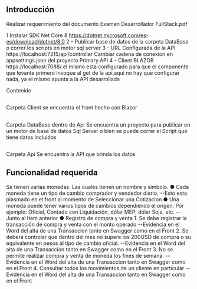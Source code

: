 ﻿## Introducción
Realizar requerimiento del documento Examen Desarrollador FullStack.pdf

1 Instalar SDK Net Core 8
https://dotnet.microsoft.com/es-es/download/dotnet/8.0
2 - Publicar base de datos de la carpeta DataBase o correr los scripts en motor sql server
3 - URL Configurada de la API https://localhost:7215/api/controller 
Cambiar cadena de conexion en appsettings.json del proyecto Primary.API
4 - Client BLAZOR https://localhost:7088/
el mismo esta configurado para que el componente que levante primero invoque al get de la api,aqui no hay que configurar nada,
ya el mismo apunta a la API desarrollada

Contenido
##
Carpeta Client se encuentra el front hecho con Blazor

##
Carpeta DataBase dentro de Api
Se encuentra un proyecto para publicar en un motor de base de datos Sql Server o bien
se puede correr el Script que tiene datos incluidos

##
Carpeta Api
Se encuentra la API que brinda los datos 

## Funcionalidad requerida
Se tienen varias monedas. Las cuales tienen un nombre y símbolo.
● Cada moneda tiene un tipo de cambio comprador y vendedor diario. 
	--Esto esta plasmado en el front al momento de Seleccionar una Cotizacion
● Una moneda puede tener varios tipos de cambios dependiendo el origen. Por ejemplo: Oficial, Contado con Liquidación, dólar MEP, dólar Soja, etc.
	--Junto al Item anterior
● Registro de compra y venta
	1. Se debe registrar la transacción de compra y venta con el monto operado
		--Evidencia en el Word del alta de una Transaccion tanto en Swagger como en el Front
	2. Se deberá controlar que dentro del mes no supere los 200USD de compra o su equivalente en pesos al tipo de cambio oficial.
		--Evidencia en el Word del alta de una Transaccion tanto en Swagger como en el Front
	3. No se permite realizar compra y venta de moneda los fines de semana.
		--Evidencia en el Word del alta de una Transaccion tanto en Swagger como en el Front
	4. Consultar todos los movimientos de un cliente en particular
		--Evidencia en el Word del alta de una Transaccion tanto en Swagger como en el Front

